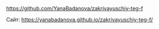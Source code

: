https://github.com/YanaBadanova/zakrivayuschiy-teg-f

Сайт:
https://yanabadanova.github.io/zakrivayuschiy-teg-f/